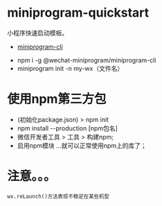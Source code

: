 # miniprogram-quickstart

小程序快速启动模板。
- [miniprogram-cli](https://github.com/wechat-miniprogram/miniprogram-cli)
* npm i -g @wechat-miniprogram/miniprogram-cli
* miniprogram init -n my-wx（文件名）

# 使用npm第三方包
* (初始化package.json) > npm init
* npm install --production [npm包名]
* 微信开发者工具 > 工具 > 构建npm;
* 启用npm模块
...就可以正常使用npm上的库了；
# 注意。。。
```
wx.reLaunch()方法表现不稳定在某些机型
```
